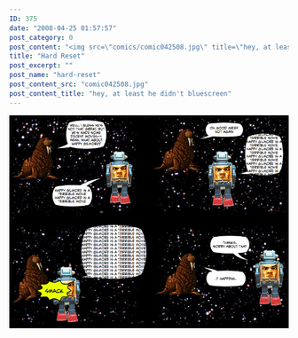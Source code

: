 ```yaml
---
ID: 375
date: "2008-04-25 01:57:57"
post_category: 0
post_content: "<img src=\"comics/comic042508.jpg\" title=\"hey, at least he didn't bluescreen\" />"
title: "Hard Reset"
post_excerpt: ""
post_name: "hard-reset"
post_content_src: "comic042508.jpg"
post_content_title: "hey, at least he didn't bluescreen"
---
```



[![hey, at least he didn't bluescreen](/comics-hi-res/comic042508.jpg)](/comics-hi-res/comic042508.jpg)
